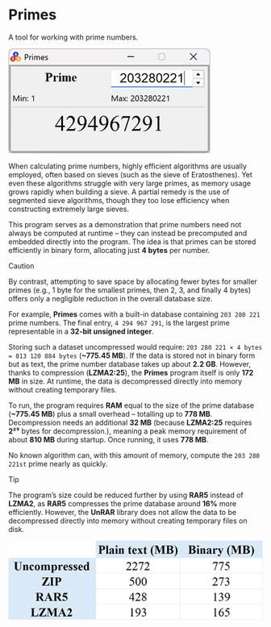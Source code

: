# Primes
A tool for working with prime numbers.

![alt text](https://github.com/RoyalXXX/primes/blob/main/screenshot.png)

When calculating prime numbers, highly efficient algorithms are usually employed, often based on sieves (such as the sieve of Eratosthenes). Yet even these algorithms struggle with very large primes, as memory usage grows rapidly when building a sieve. A partial remedy is the use of segmented sieve algorithms, though they too lose efficiency when constructing extremely large sieves.

This program serves as a demonstration that prime numbers need not always be computed at runtime – they can instead be precomputed and embedded directly into the program. The idea is that primes can be stored efficiently in binary form, allocating just **4 bytes** per number.

> [!CAUTION]
> By contrast, attempting to save space by allocating fewer bytes for smaller primes (e.g., 1 byte for the smallest primes, then 2, 3, and finally 4 bytes) offers only a negligible reduction in the overall database size.

For example, **Primes** comes with a built-in database containing `203 280 221` prime numbers. The final entry, `4 294 967 291`, is the largest prime representable in a **32-bit unsigned integer**.

Storing such a dataset uncompressed would require:
`203 280 221 × 4 bytes = 813 120 884 bytes` (**~775.45 MB**). If the data is stored not in binary form but as text, the prime number database takes up about **2.2 GB**.
However, thanks to compression (**LZMA2:25**), the **Primes** program itself is only **172 MB** in size. At runtime, the data is decompressed directly into memory without creating temporary files.

To run, the program requires **RAM** equal to the size of the prime database (**~775.45 MB**) plus a small overhead – totalling up to **778 MB**. Decompression needs an additional **32 MB** (because **LZMA2:25** requires **2²⁵** bytes for decompression.), meaning a peak memory requirement of about **810 MB** during startup. Once running, it uses **778 MB**.

No known algorithm can, with this amount of memory, compute the `203 280 221st` prime nearly as quickly.

> [!TIP]
> The program’s size could be reduced further by using **RAR5** instead of **LZMA2**, as **RAR5** compresses the prime database around **16%** more efficiently. However, the **UnRAR** library does not allow the data to be decompressed directly into memory without creating temporary files on disk.

![alt text](https://github.com/RoyalXXX/primes/blob/main/disk_space.png)
